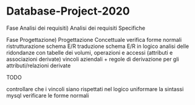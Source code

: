 # Database-Project-2020

Fase Analisi dei requisiti)
Analisi dei requisiti
Specifiche

Fase Progettazione)
Progettazione Concettuale
verifica forme normali
ristrutturazione schema E/R
traduzione schema E/R in logico
analisi delle ridondanze con tabelle dei volumi, operazioni e accessi (attributi e associazioni derivate)
vincoli aziendali + regole di derivazione per gli attributi/relazioni derivate


TODO

controllare che i vincoli siano rispettati nel logico
uniformare la sintassi mysql
verificare le forme normali
